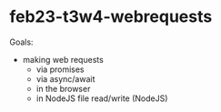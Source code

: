 # feb23-t3w4-webrequests

Goals:
- making web requests
  - via promises
  - via async/await
  - in the browser
  - in NodeJS
file read/write (NodeJS)

